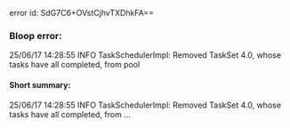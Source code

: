 error id: SdG7C6+OVstCjhvTXDhkFA==
### Bloop error:

25/06/17 14:28:55 INFO TaskSchedulerImpl: Removed TaskSet 4.0, whose tasks have all completed, from pool
#### Short summary: 

25/06/17 14:28:55 INFO TaskSchedulerImpl: Removed TaskSet 4.0, whose tasks have all completed, from ...
